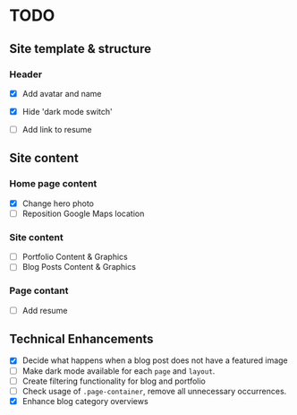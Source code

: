 # TODO

## Site template &amp; structure

### Header

- [x] Add avatar and name
- [x] Hide 'dark mode switch'
- [ ] Add link to resume


## Site content

### Home page content

- [x] Change hero photo
- [ ] Reposition Google Maps location

### Site content

- [ ] Portfolio Content &amp; Graphics
- [ ] Blog Posts Content &amp; Graphics

### Page contant

- [ ] Add resume

## Technical Enhancements

- [x] Decide what happens when a blog post does not have a featured image
- [ ] Make dark mode available for each `page` and `layout`.
- [ ] Create filtering functionality for blog and portfolio
- [ ] Check usage of `.page-container`, remove all unnecessary occurrences.
- [x] Enhance blog category overviews